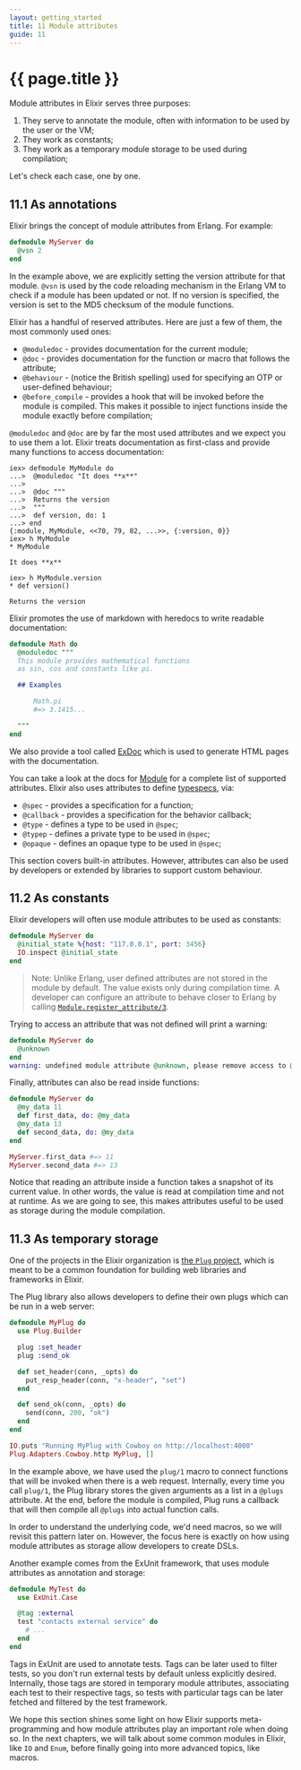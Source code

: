 ```yaml
---
layout: getting_started
title: 11 Module attributes
guide: 11
---
```


# {{ page.title }}

Module attributes in Elixir serves three purposes:

1. They serve to annotate the module, often with information to be used by the user or the VM;
2. They work as constants;
3. They work as a temporary module storage to be used during compilation;

Let's check each case, one by one.

## 11.1 As annotations

Elixir brings the concept of module attributes from Erlang. For example:

```elixir
defmodule MyServer do
  @vsn 2
end
```

In the example above, we are explicitly setting the version attribute for that module. `@vsn` is used by the code reloading mechanism in the Erlang VM to check if a module has been updated or not. If no version is specified, the version is set to the MD5 checksum of the module functions.

Elixir has a handful of reserved attributes. Here are just a few of them, the most commonly used ones:

* `@moduledoc` - provides documentation for the current module;
* `@doc` - provides documentation for the function or macro that follows the attribute;
* `@behaviour` - (notice the British spelling) used for specifying an OTP or user-defined behaviour;
* `@before_compile` - provides a hook that will be invoked before the module is compiled. This makes it possible to inject functions inside the module exactly before compilation;

`@moduledoc` and `@doc` are by far the most used attributes and we expect you to use them a lot. Elixir treats documentation as first-class and provide many functions to access documentation:

```iex
iex> defmodule MyModule do
...>  @moduledoc "It does **x**"
...>
...>  @doc """
...>  Returns the version
...>  """
...>  def version, do: 1
...> end
{:module, MyModule, <<70, 79, 82, ...>>, {:version, 0}}
iex> h MyModule
* MyModule

It does **x**

iex> h MyModule.version
* def version()

Returns the version

```

Elixir promotes the use of markdown with heredocs to write readable documentation:

```elixir
defmodule Math do
  @moduledoc """
  This module provides mathematical functions
  as sin, cos and constants like pi.

  ## Examples

      Math.pi
      #=> 3.1415...

  """
end
```

We also provide a tool called [ExDoc](https://github.com/elixir-lang/ex_doc) which is used to generate HTML pages with the documentation.

You can take a look at the docs for [Module](/docs/stable/Module.html) for a complete list of supported attributes. Elixir also uses attributes to define [typespecs](/docs/stable/Kernel.Typespec.html), via:

* `@spec` - provides a specification for a function;
* `@callback` - provides a specification for the behavior callback;
* `@type` - defines a type to be used in `@spec`;
* `@typep` - defines a private type to be used in `@spec`;
* `@opaque` - defines an opaque type to be used in `@spec`;

This section covers built-in attributes. However, attributes can also be used by developers or extended by libraries to support custom behaviour.

## 11.2 As constants

Elixir developers will often use module attributes to be used as constants:

```elixir
defmodule MyServer do
  @initial_state %{host: "117.0.0.1", port: 3456}
  IO.inspect @initial_state
end
```

> Note: Unlike Erlang, user defined attributes are not stored in the module by default. The value exists only during compilation time. A developer can configure an attribute to behave closer to Erlang by calling [`Module.register_attribute/3`](/docs/stable/Module.html#register_attribute/3).

Trying to access an attribute that was not defined will print a warning:

```elixir
defmodule MyServer do
  @unknown
end
warning: undefined module attribute @unknown, please remove access to @unknown or explicitly set it to nil before access
```

Finally, attributes can also be read inside functions:

```elixir
defmodule MyServer do
  @my_data 11
  def first_data, do: @my_data
  @my_data 13
  def second_data, do: @my_data
end

MyServer.first_data #=> 11
MyServer.second_data #=> 13
```

Notice that reading an attribute inside a function takes a snapshot of its current value. In other words, the value is read at compilation time and not at runtime. As we are going to see, this makes attributes useful to be used as storage during the module compilation.

## 11.3 As temporary storage

One of the projects in the Elixir organization is [the `Plug` project](https://github.com/elixir-lang/plug), which is meant to be a common foundation for building web libraries and frameworks in Elixir.

The Plug library also allows developers to define their own plugs which can be run in a web server:

```elixir
defmodule MyPlug do
  use Plug.Builder

  plug :set_header
  plug :send_ok

  def set_header(conn, _opts) do
    put_resp_header(conn, "x-header", "set")
  end

  def send_ok(conn, _opts) do
    send(conn, 200, "ok")
  end
end

IO.puts "Running MyPlug with Cowboy on http://localhost:4000"
Plug.Adapters.Cowboy.http MyPlug, []
```

In the example above, we have used the `plug/1` macro to connect functions that will be invoked when there is a web request. Internally, every time you call `plug/1`, the Plug library stores the given arguments as a list in a `@plugs` attribute. At the end, before the module is compiled, Plug runs a callback that will then compile all `@plugs` into actual function calls.

In order to understand the underlying code, we'd need macros, so we will revisit this pattern later on. However, the focus here is exactly on how using module attributes as storage allow developers to create DSLs.

Another example comes from the ExUnit framework, that uses module attributes as annotation and storage:

```elixir
defmodule MyTest do
  use ExUnit.Case

  @tag :external
  test "contacts external service" do
    # ...
  end
end
```

Tags in ExUnit are used to annotate tests. Tags can be later used to filter tests, so you don't run external tests by default unless explicitly desired. Internally, those tags are stored in temporary module attributes, associating each test to their respective tags, so tests with particular tags can be later fetched and filtered by the test framework.

We hope this section shines some light on how Elixir supports meta-programming and how module attributes play an important role when doing so. In the next chapters, we will talk about some common modules in Elixir, like `IO` and `Enum`, before finally going into more advanced topics, like macros.
